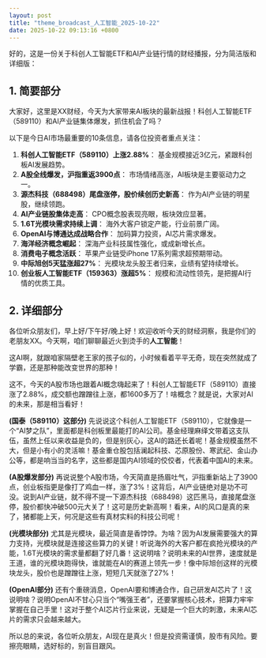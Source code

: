 ```yaml
---
layout: post
title: "theme_broadcast_人工智能_2025-10-22"
date: 2025-10-22 09:13:16 +0800
---
```


好的，这是一份关于科创人工智能ETF和AI产业链行情的财经播报，分为简洁版和详细版：

## 1. 简要部分

大家好，这里是XX财经，今天为大家带来AI板块的最新战报！科创人工智能ETF（589110）和AI产业链集体爆发，抓住机会了吗？

以下是今日AI市场最重要的10条信息，请各位投资者重点关注：

1.  **科创人工智能ETF（589110）上涨2.88%**： 基金规模接近3亿元，紧跟科创板AI发展趋势。
2.  **A股全线爆发，沪指重返3900点**： 市场情绪高涨，AI板块是主要驱动力之一。
3.  **源杰科技（688498）尾盘涨停，股价续创历史新高**： 作为AI产业链的明星股，继续领跑。
4.  **AI产业链股集体走高**： CPO概念股表现亮眼，板块效应显著。
5.  **1.6T光模块需求持续上调**： 海外大客户锁定产能，行业前景广阔。
6.  **OpenAI与博通达成战略合作**： 加码算力投资，AI芯片需求爆发。
7.  **海洋经济概念崛起**： 深海产业科技属性强化，或成新增长点。
8.  **消费电子概念活跃**： 苹果产业链受iPhone 17系列需求超预期带动。
9.  **中际旭创5天猛涨超27%**： 光模块龙头股王者归来，业绩有望持续增长。
10. **创业板人工智能ETF（159363）涨超5%**： 规模和流动性领先，是把握AI行情的优质工具。

## 2. 详细部分

各位听众朋友们，早上好/下午好/晚上好！欢迎收听今天的财经洞察，我是你们的老朋友XX。今天啊，咱们聊聊最近火到烫手的**人工智能**！

这AI啊，就跟咱家隔壁老王家的孩子似的，小时候看着平平无奇，现在突然就成了学霸，还是那种能改变世界的那种！

这不，今天的A股市场也跟着AI概念嗨起来了！科创人工智能ETF（589110）直接涨了2.88%，成交额也蹭蹭往上涨，都1600多万了！啥概念？就是说，大家对AI的未来，那是相当看好！

**(国泰（589110）这部分)**
先说说这个科创人工智能ETF（589110），它就像是一个“AI梦之队”，里面都是科创板里最能打的AI公司。基金经理麻绎文带着这支队伍，虽然上任以来收益是负的，但是别灰心，这AI的路还长着呢！基金规模虽然不大，但是小有小的灵活嘛！基金重仓股包括澜起科技、芯原股份、寒武纪、金山办公等，都是响当当的名字，这些都是国内AI领域的佼佼者，代表着中国AI的未来。

**(A股爆发部分)**
再说说整个A股市场，今天简直是扬眉吐气，沪指重新站上了3900点，创业板指更是像打了鸡血一样，涨了3%！这背后，AI产业链绝对是功不可没。说到AI产业链，就不得不提一下源杰科技（688498）这匹黑马，直接尾盘涨停，股价都快冲破500元大关了！这可是历史新高啊！看来，AI的风口是真的来了，猪都能上天，何况是这些有真材实料的科技公司呢！

**(光模块部分)**
尤其是光模块，最近简直是香饽饽。为啥？因为AI发展需要强大的算力支持，光模块就是连接这些算力的关键！听说海外的大客户都在疯抢光模块的产能，1.6T光模块的需求量都翻了好几番！这说明啥？说明未来的AI世界，速度就是王道，谁的光模块跑得快，谁就能在AI的赛道上领先一步！像中际旭创这样的光模块龙头，股价也是蹭蹭往上涨，短短几天就涨了27%！

**(OpenAI部分)**
还有个重磅消息，OpenAI要和博通合作，自己研发AI芯片了！这说明啥？说明OpenAI不甘心只当个“嘴强王者”，还要掌握核心技术，把算力牢牢掌握在自己手里！这对于整个AI芯片行业来说，无疑是一个巨大的刺激，未来AI芯片的需求只会越来越大。

所以总的来说，各位听众朋友，AI现在是真火！但是投资需谨慎，股市有风险。要擦亮眼睛，选好标的，别盲目跟风。